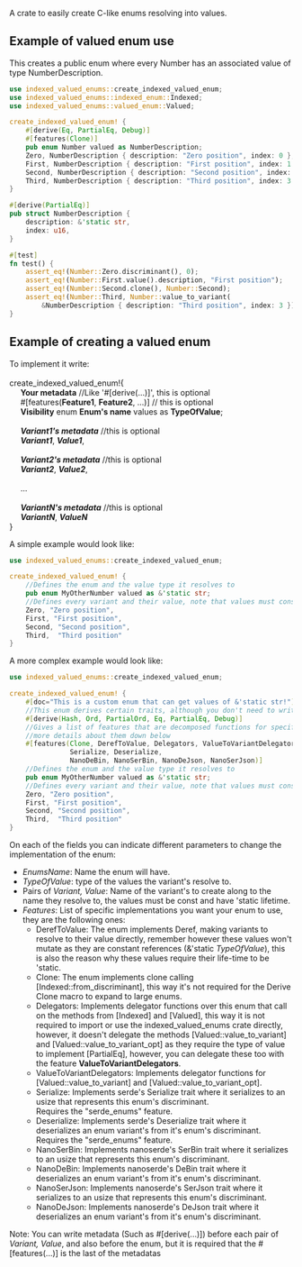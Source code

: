 A crate to easily create C-like enums resolving into values.

## Example of valued enum use
This creates a public enum where every Number has an associated value of type NumberDescription.
```rust
use indexed_valued_enums::create_indexed_valued_enum;
use indexed_valued_enums::indexed_enum::Indexed;
use indexed_valued_enums::valued_enum::Valued;

create_indexed_valued_enum! {
    #[derive(Eq, PartialEq, Debug)]
    #[features(Clone)]
    pub enum Number valued as NumberDescription;
    Zero, NumberDescription { description: "Zero position", index: 0 },
    First, NumberDescription { description: "First position", index: 1 },
    Second, NumberDescription { description: "Second position", index: 2 },
    Third, NumberDescription { description: "Third position", index: 3 }
}

#[derive(PartialEq)]
pub struct NumberDescription {
    description: &'static str,
    index: u16,
}

#[test]
fn test() {
    assert_eq!(Number::Zero.discriminant(), 0);
    assert_eq!(Number::First.value().description, "First position");
    assert_eq!(Number::Second.clone(), Number::Second);
    assert_eq!(Number::Third, Number::value_to_variant(
        &NumberDescription { description: "Third position", index: 3 }));
}
```
## Example of creating a valued enum

To implement it write:
<br><br>
create_indexed_valued_enum!{ <br>
&nbsp;&nbsp;&nbsp;&nbsp;	**Your metadata** //Like '#[derive(...)]', this is optional <br>
&nbsp;&nbsp;&nbsp;&nbsp;	#[features(**Feature1**, **Feature2**, ...)] // this is optional<br>
&nbsp;&nbsp;&nbsp;&nbsp;	**Visibility** enum **Enum's name** values as **TypeOfValue**; <br><br>
&nbsp;&nbsp;&nbsp;&nbsp;	***Variant1's metadata*** //this is optional<br>
&nbsp;&nbsp;&nbsp;&nbsp;	***Variant1***, ***Value1***,<br><br>
&nbsp;&nbsp;&nbsp;&nbsp;	***Variant2's metadata*** //this is optional<br>
&nbsp;&nbsp;&nbsp;&nbsp;	***Variant2***, ***Value2***,<br><br>
&nbsp;&nbsp;&nbsp;&nbsp;	...<br><br>
&nbsp;&nbsp;&nbsp;&nbsp;	***VariantN's metadata*** //this is optional<br>
&nbsp;&nbsp;&nbsp;&nbsp;	***VariantN***, ***ValueN***<br>
}

A simple example would look like:

```rust
use indexed_valued_enums::create_indexed_valued_enum;

create_indexed_valued_enum! {
    //Defines the enum and the value type it resolves to
    pub enum MyOtherNumber valued as &'static str;
    //Defines every variant and their value, note that values must constant and have 'static lifetime
    Zero, "Zero position",
    First, "First position",
    Second, "Second position",
    Third,  "Third position"
}
```
A more complex example would look like:

```rust
use indexed_valued_enums::create_indexed_valued_enum;

create_indexed_valued_enum! {
    #[doc="This is a custom enum that can get values of &'static str!"]
    //This enum derives certain traits, although you don't need to write this
    #[derive(Hash, Ord, PartialOrd, Eq, PartialEq, Debug)]
    //Gives a list of features that are decomposed functions for specific behaviours, you have
    //more details about them down below
    #[features(Clone, DerefToValue, Delegators, ValueToVariantDelegators,
               Serialize, Deserialize,
               NanoDeBin, NanoSerBin, NanoDeJson, NanoSerJson)]
    //Defines the enum and the value type it resolves to
    pub enum MyOtherNumber valued as &'static str;
    //Defines every variant and their value, note that values must constant and have 'static lifetime
    Zero, "Zero position",
    First, "First position",
    Second, "Second position",
    Third,  "Third position"
}
```

On each of the fields you can indicate different parameters to change the implementation of the
enum:

* *EnumsName*: Name the enum will have.
* *TypeOfValue*: type of the values the variant's resolve to.
* Pairs of *Variant, Value*: Name of the variant's to create along to the name they resolve to,
                             the values must be const and have 'static lifetime.
* *Features*: List of specific implementations you want your enum to use, they are the following ones:
    * DerefToValue: The enum implements Deref, making variants to resolve to their value
                    directly, remember however these values won't mutate as they are constant
                    references (&'static *TypeOfValue*), this is also the reason why these
                    values require their life-time to be 'static.
    * Clone: The enum implements clone calling [Indexed::from_discriminant], this way it's not
             required for the Derive Clone macro to expand to large enums.
    * Delegators: Implements delegator functions over this enum that call on the methods from
                 [Indexed] and [Valued], this way it is not required to import or use the
                 indexed_valued_enums crate directly, however, it doesn't delegate the methods
                 [Valued::value_to_variant] and [Valued::value_to_variant_opt] as they
                 require the type of value to implement [PartialEq], however, you can delegate
                 these too with the feature **ValueToVariantDelegators**.
    * ValueToVariantDelegators: Implements delegator functions for [Valued::value_to_variant]
                                and [Valued::value_to_variant_opt].
    * Serialize: Implements serde's Serialize trait where it serializes to an usize that
                 represents this enum's discriminant. <br>
                 Requires the "serde_enums" feature.
    * Deserialize: Implements serde's Deserialize trait where it deserializes an enum variant's
                   from it's enum's discriminant. <br>
                   Requires the "serde_enums" feature.
    * NanoSerBin: Implements nanoserde's SerBin trait where it serializes to an usize that
                  represents this enum's discriminant.
    * NanoDeBin: Implements nanoserde's DeBin trait where it deserializes an enum variant's
                 from it's enum's discriminant.
    * NanoSerJson: Implements nanoserde's SerJson trait where it serializes to an usize that
                  represents this enum's discriminant.
    * NanoDeJson: Implements nanoserde's DeJson trait where it deserializes an enum variant's
                 from it's enum's discriminant.

Note: You can write metadata (Such as #[derive(...)]) before each pair of *Variant, Value*, and
also before the enum, but it is required that the #[features(...)] is the last of the metadatas